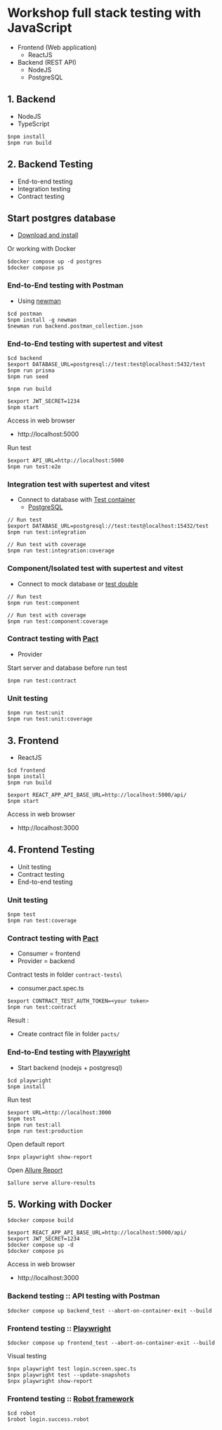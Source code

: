 # Workshop full stack testing with JavaScript
* Frontend (Web application)
  * ReactJS
* Backend (REST API)
  * NodeJS
  * PostgreSQL

## 1. Backend
* NodeJS
* TypeScript
```
$npm install
$npm run build
```

## 2. Backend Testing
* End-to-end testing
* Integration testing
* Contract testing

## Start postgres database
* [Download and install](https://www.postgresql.org/download/)

Or working with Docker
```
$docker compose up -d postgres
$docker compose ps
```

### End-to-End testing with Postman
* Using [newman](https://www.npmjs.com/package/newman)
```
$cd postman
$npm install -g newman
$newman run backend.postman_collection.json
```

### End-to-End testing with supertest and vitest
```
$cd backend
$export DATABASE_URL=postgresql://test:test@localhost:5432/test
$npm run prisma
$npm run seed

$npm run build 

$export JWT_SECRET=1234
$npm start
```
Access in web browser
* http://localhost:5000

Run test
```
$export API_URL=http://localhost:5000
$npm run test:e2e
```

### Integration test with supertest and vitest
* Connect to database with [Test container](https://testcontainers.com/)
  * [PostgreSQL](https://testcontainers.com/modules/postgresql/?language=nodejs)
```
// Run test
$export DATABASE_URL=postgresql://test:test@localhost:15432/test
$npm run test:integration

// Run test with coverage
$npm run test:integration:coverage
```

### Component/Isolated test with supertest and vitest
* Connect to mock database or [test double](http://xunitpatterns.com/Test%20Double.html)
```
// Run test
$npm run test:component

// Run test with coverage
$npm run test:component:coverage
```

### Contract testing with [Pact](https://docs.pact.io/)
* Provider

Start server and database before run test
```
$npm run test:contract
```

### Unit testing
```
$npm run test:unit
$npm run test:unit:coverage
```

## 3. Frontend 
* ReactJS
```
$cd frontend
$npm install
$npm run build

$export REACT_APP_API_BASE_URL=http://localhost:5000/api/
$npm start
```
Access in web browser
* http://localhost:3000

## 4. Frontend Testing
* Unit testing
* Contract testing
* End-to-end testing

### Unit testing
```
$npm test
$npm run test:coverage
```

### Contract testing with [Pact](https://docs.pact.io/)
* Consumer = frontend
* Provider = backend

Contract tests in folder `contract-tests`\
* consumer.pact.spec.ts

```
$export CONTRACT_TEST_AUTH_TOKEN=<your token>
$npm run test:contract
```

Result :
* Create contract file in folder `pacts/`

### End-to-End testing with [Playwright](https://playwright.dev/)
* Start backend (nodejs + postgresql)

```
$cd playwright
$npm install
```

Run test
```
$export URL=http://localhost:3000
$npm test
$npm run test:all
$npm run test:production
```
Open default report
```
$npx playwright show-report
```

Open [Allure Report](https://allurereport.org/docs/playwright/)
```
$allure serve allure-results
```

## 5. Working with Docker
```
$docker compose build

$export REACT_APP_API_BASE_URL=http://localhost:5000/api/
$export JWT_SECRET=1234
$docker compose up -d
$docker compose ps
```

Access in web browser
* http://localhost:3000


### Backend testing :: API testing with Postman
```
$docker compose up backend_test --abort-on-container-exit --build
```

### Frontend testing :: [Playwright](https://playwright.dev/docs/docker)
```
$docker compose up frontend_test --abort-on-container-exit --build
```

Visual testing
```
$npx playwright test login.screen.spec.ts
$npx playwright test --update-snapshots
$npx playwright show-report
```

### Frontend testing :: [Robot framework](https://robotframework.org/)
```
$cd robot
$robot login.success.robot
```
